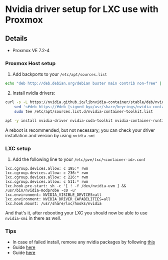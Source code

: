 # Nvidia driver setup for LXC use with Proxmox

## Details

- Proxmox VE 7.2-4

### Proxmox Host setup

1. Add backports to your `/etc/apt/sources.list`

```sh
echo "deb http://deb.debian.org/debian buster main contrib non-free" | tee /etc/apt/sources.list
```

2. Install nvidia drivers:
```sh
curl -s -L https://nvidia.github.io/libnvidia-container/stable/deb/nvidia-container-toolkit.list | \
    sed 's#deb https://#deb [signed-by=/usr/share/keyrings/nvidia-container-toolkit-keyring.gpg] https://#g' | \
    sudo tee /etc/apt/sources.list.d/nvidia-container-toolkit.list

apt -y install nvidia-driver nvidia-cuda-toolkit nvidia-container-runtime nvidia-smi # This may take a while
```
A reboot is recommended, but not necessary; you can check your driver installation and version by using `nvidia-smi`

### LXC setup
1. Add the following line to your `/etc/pve/lxc/<container-id>.conf`
```
lxc.cgroup.devices.allow: c 195:* rwm
lxc.cgroup.devices.allow: c 236:* rwm
lxc.cgroup.devices.allow: c 226:* rwm
lxc.cgroup.devices.allow: c 511:* rwm
lxc.hook.pre-start: sh -c '[ ! -f /dev/nvidia-uvm ] && /usr/bin/nvidia-modprobe -c0 -u'
lxc.environment: NVIDIA_VISIBLE_DEVICES=all
lxc.environment: NVIDIA_DRIVER_CAPABILITIES=all
lxc.hook.mount: /usr/share/lxc/hooks/nvidia
```
And that's it, after rebooting your LXC you should now be able to use `nvidia-smi` in there as well.

### Tips

- In case of failed install, remove any nvidia packages by following [this](https://docs.nvidia.com/cuda/cuda-installation-guide-linux/index.html#removing-cuda-tk-and-driver)
- Guide [here](https://medium.com/@MARatsimbazafy/journey-to-deep-learning-nvidia-gpu-passthrough-to-lxc-container-97d0bc474957)
- Guide [here](https://matthieu.yiptong.ca/tag/plex/)
